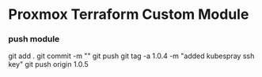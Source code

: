 # Proxmox Terraform Custom Module
### push module
git add .
git commit -m ""
git push
git tag -a 1.0.4 -m "added kubespray ssh key" 
git push origin 1.0.5
